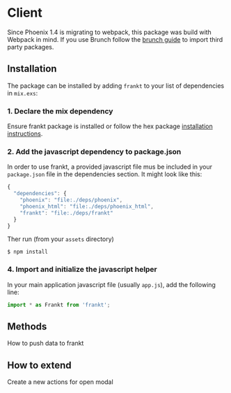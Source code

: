 # Client
Since Phoenix 1.4 is migrating to webpack, this package was build with Webpack in mind. If you use Brunch follow the [brunch guide](https://brunch.io/docs/getting-started#including-third-party-ingredients) to import third party packages.

## Installation

The package can be installed by adding `frankt` to your list of dependencies in `mix.exs`:

### 1. Declare the mix dependency

Ensure frankt package is installed or follow the hex package [installation instructions](./README.md.html#installing-frankt).

### 2. Add the javascript dependency to package.json

In order to use frankt, a provided javascript file mus be included in your `package.json` file in the dependencies section. It might look like this:

```js
{
  "dependencies": {
    "phoenix": "file:./deps/phoenix",
    "phoenix_html": "file:./deps/phoenix_html",
    "frankt": "file:./deps/frankt"
  }
}
```

Ther run (from your `assets` directory)

```
$ npm install
```

### 4. Import and initialize the javascript helper

In your main application javascript file (usually `app.js`), add the following line:

```js
import * as Frankt from 'frankt';
```

## Methods

How to push data to frankt

## How to extend

Create a new actions for open modal
